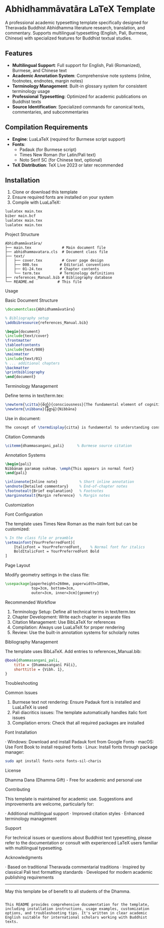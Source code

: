 # Abhidhammāvatāra LaTeX Template

A professional academic typesetting template specifically designed for Theravada Buddhist Abhidhamma literature research, translation, and commentary. Supports multilingual typesetting (English, Pali, Burmese, Chinese) with specialized features for Buddhist textual studies.

## Features

- **Multilingual Support**: Full support for English, Pali (Romanized), Burmese, and Chinese text
- **Academic Annotation System**: Comprehensive note systems (inline, footnotes, endnotes, margin notes)
- **Terminology Management**: Built-in glossary system for consistent terminology usage
- **Professional Typesetting**: Optimized for academic publications on Buddhist texts
- **Source Identification**: Specialized commands for canonical texts, commentaries, and subcommentaries

## Compilation Requirements

- **Engine**: LuaLaTeX (required for Burmese script support)
- **Fonts**: 
  - Padauk (for Burmese script)
  - Times New Roman (for Latin/Pali text)
  - Noto Serif SC (for Chinese text, optional)
- **TeX Distribution**: TeX Live 2023 or later recommended

## Installation

1. Clone or download this template
2. Ensure required fonts are installed on your system
3. Compile with LuaLaTeX:

```bash
lualatex main.tex
biber main.bcf
lualatex main.tex
lualatex main.tex
```

Project Structure

```
Abhidhammāvatāra/
├── main.tex              # Main document file
├── abhidhammavatara.cls  # Document class file
├── text/
│   ├── cover.tex         # Cover page design
│   ├── 000.tex          # Editorial conventions
│   ├── 01-24.tex        # Chapter contents
│   └── term.tex         # Terminology definitions
├── references_Manual.bib # Bibliography database
└── README.md           # This file
```

Usage

Basic Document Structure

```latex
\documentclass{Abhidhammāvatāra}

% Bibliography setup
\addbibresource{references_Manual.bib}

\begin{document}
\include{text/cover}
\frontmatter
\tableofcontents
\include{text/000}
\mainmatter
\include{text/01}
% ... additional chapters
\backmatter
\printbibliography
\end{document}
```

Terminology Management

Define terms in text/term.tex:

```latex
\newterm{\citta}{စိတ္တံ}{consciousness}[The fundamental element of cognition]
\newterm{\nibbana}{နိဗ္ဗာနံ}{Nibbāna}
```

Use in document:

```latex
The concept of \termdisplay{citta} is fundamental to understanding consciousness.
```

Citation Commands

```latex
\citemm{dhammasangani_pali}      % Burmese source citation

```

Annotation Systems

```latex
\begin{pali}
Nibbānaṃ paramaṃ sukhaṃ. \emph{This appears in normal font}
\end{pali}

\inlinenote{Inline note}          % Short inline annotation
\endnote{Detailed commentary}     % End-of-chapter notes
\footnotealt{Brief explanation}   % Footnotes
\marginnotealt{Margin reference}  % Margin notes
```

Customization

Font Configuration

The template uses Times New Roman as the main font but can be customized:

```latex
% In the class file or preamble
\setmainfont{YourPreferredFont}[
    ItalicFont = YourPreferredFont,    % Normal font for italics
    BoldItalicFont = YourPreferredFont Bold
]
```

Page Layout

Modify geometry settings in the class file:

```latex
\usepackage[paperheight=260mm, paperwidth=185mm,
            top=3cm, bottom=3cm,
            outer=3cm, inner=3cm]{geometry}
```

Recommended Workflow

1. Terminology Setup: Define all technical terms in text/term.tex
2. Chapter Development: Write each chapter in separate files
3. Citation Management: Use BibLaTeX for references
4. Compilation: Always use LuaLaTeX for proper rendering
5. Review: Use the built-in annotation systems for scholarly notes

Bibliography Management

The template uses BibLaTeX. Add entries to references_Manual.bib:

```bibtex
@book{dhammasangani_pali,
    title = {Dhammasaṅgaṇī Pāḷi},
    shorttitle = {Vibh. 1},
}
```

Troubleshooting

Common Issues

1. Burmese text not rendering: Ensure Padauk font is installed and LuaLaTeX is used
2. Pali diacritics issues: The template automatically handles italic font issues
3. Compilation errors: Check that all required packages are installed

Font Installation

· Windows: Download and install Padauk font from Google Fonts
· macOS: Use Font Book to install required fonts
· Linux: Install fonts through package manager:
  ```bash
  sudo apt install fonts-noto fonts-sil-charis
  ```

License

Dhamma Dana (Dhamma Gift) - Free for academic and personal use

Contributing

This template is maintained for academic use. Suggestions and improvements are welcome, particularly for:

· Additional multilingual support
· Improved citation styles
· Enhanced terminology management

Support

For technical issues or questions about Buddhist text typesetting, please refer to the documentation or consult with experienced LaTeX users familiar with multilingual typesetting.

Acknowledgments

· Based on traditional Theravada commentarial traditions
· Inspired by classical Pali text formatting standards
· Developed for modern academic publishing requirements

---

May this template be of benefit to all students of the Dhamma.

```

This README provides comprehensive documentation for the template, including installation instructions, usage examples, customization options, and troubleshooting tips. It's written in clear academic English suitable for international scholars working with Buddhist texts.
```
